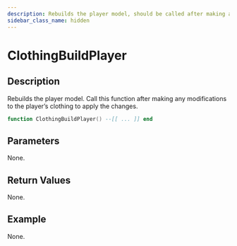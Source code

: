 ```yaml
---
description: Rebuilds the player model, should be called after making any changes to player clothing.
sidebar_class_name: hidden
---
```


# ClothingBuildPlayer

## Description

Rebuilds the player model. Call this function after making any modifications to the player’s clothing to apply the changes.

```lua
function ClothingBuildPlayer() --[[ ... ]] end
```

## Parameters

None.

## Return Values

None.

## Example

None.

